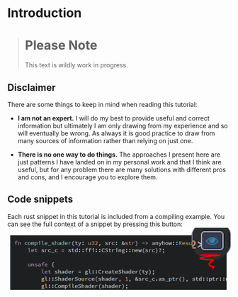 # Introduction

> # Please Note 
> This text is wildly work in progress.



## Disclaimer

There are some things to keep in mind when reading this tutorial:
- **I am not an expert.** I will do my best to provide useful and correct information but ultimately I am only drawing from my experience and so will eventually be wrong.
As always it is good practice to draw from many sources of information rather than relying on just one.

- **There is no one way to do things.** The approaches I present here are just patterns I have landed on in my personal work and that I think are useful, but for any problem there are many solutions with different pros and cons, and I encourage you to explore them.


## Code snippets

Each rust snippet in this tutorial is included from a compiling example. You can see the full context of a snippet by pressing this button:
![The show hidden lines button in the top right corner of a code snippet](intro/view_src.png)